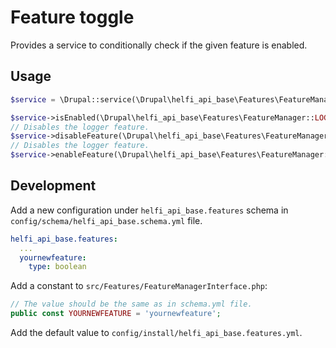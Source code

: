 # Feature toggle

Provides a service to conditionally check if the given feature is enabled.

## Usage

```php
$service = \Drupal::service(\Drupal\helfi_api_base\Features\FeatureManager::class);

$service->isEnabled(\Drupal\helfi_api_base\Features\FeatureManager::LOGGER); // Returns true if the logger feature is enabled.
// Disables the logger feature.
$service->disableFeature(\Drupal\helfi_api_base\Features\FeatureManager::LOGGER)
// Disables the logger feature.
$service->enableFeature(\Drupal\helfi_api_base\Features\FeatureManager::LOGGER);
```

## Development

Add a new configuration under `helfi_api_base.features` schema in `config/schema/helfi_api_base.schema.yml` file.

```yaml
helfi_api_base.features:
  ...
  yournewfeature:
    type: boolean
```

Add a constant to `src/Features/FeatureManagerInterface.php`:
```php
// The value should be the same as in schema.yml file.
public const YOURNEWFEATURE = 'yournewfeature';
```

Add the default value to `config/install/helfi_api_base.features.yml`.
